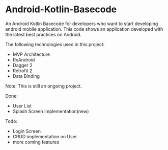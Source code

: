 # Android-Kotlin-Basecode
An Android Kotlin Basecode for developers who want to start developing android mobile application. This code shows an application developed with the latest best practices on Android.

The following technologies used in this project:

- MVP Architecture
- RxAndroid
- Dagger 2
- Retrofit 2
- Data Binding

Note: This is still an ongoing project.

Done:
- User List
- Splash Screen implementation(new)

Todo:
- Login Screen
- CRUD implementation on User
- more coming features
